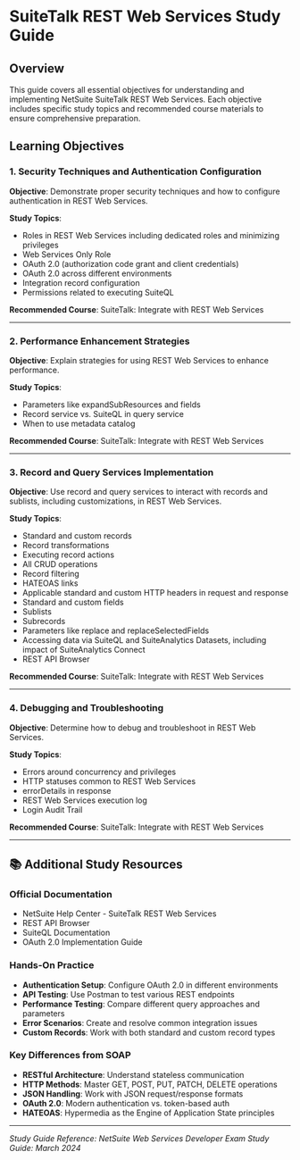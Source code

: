 # SuiteTalk REST Web Services Study Guide

## Overview

This guide covers all essential objectives for understanding and implementing NetSuite SuiteTalk REST Web Services. Each objective includes specific study topics and recommended course materials to ensure comprehensive preparation.

## Learning Objectives

### 1. Security Techniques and Authentication Configuration

**Objective**: Demonstrate proper security techniques and how to configure authentication in REST Web Services.

**Study Topics**:
- Roles in REST Web Services including dedicated roles and minimizing privileges
- Web Services Only Role
- OAuth 2.0 (authorization code grant and client credentials)
- OAuth 2.0 across different environments
- Integration record configuration
- Permissions related to executing SuiteQL

**Recommended Course**: SuiteTalk: Integrate with REST Web Services

---

### 2. Performance Enhancement Strategies

**Objective**: Explain strategies for using REST Web Services to enhance performance.

**Study Topics**:
- Parameters like expandSubResources and fields
- Record service vs. SuiteQL in query service
- When to use metadata catalog

**Recommended Course**: SuiteTalk: Integrate with REST Web Services

---

### 3. Record and Query Services Implementation

**Objective**: Use record and query services to interact with records and sublists, including customizations, in REST Web Services.

**Study Topics**:
- Standard and custom records
- Record transformations
- Executing record actions
- All CRUD operations
- Record filtering
- HATEOAS links
- Applicable standard and custom HTTP headers in request and response
- Standard and custom fields
- Sublists
- Subrecords
- Parameters like replace and replaceSelectedFields
- Accessing data via SuiteQL and SuiteAnalytics Datasets, including impact of SuiteAnalytics Connect
- REST API Browser

**Recommended Course**: SuiteTalk: Integrate with REST Web Services

---

### 4. Debugging and Troubleshooting

**Objective**: Determine how to debug and troubleshoot in REST Web Services.

**Study Topics**:
- Errors around concurrency and privileges
- HTTP statuses common to REST Web Services
- errorDetails in response
- REST Web Services execution log
- Login Audit Trail

**Recommended Course**: SuiteTalk: Integrate with REST Web Services

---

## 📚 Additional Study Resources

### Official Documentation
- NetSuite Help Center - SuiteTalk REST Web Services
- REST API Browser
- SuiteQL Documentation
- OAuth 2.0 Implementation Guide

### Hands-On Practice

- **Authentication Setup**: Configure OAuth 2.0 in different environments
- **API Testing**: Use Postman to test various REST endpoints
- **Performance Testing**: Compare different query approaches and parameters
- **Error Scenarios**: Create and resolve common integration issues
- **Custom Records**: Work with both standard and custom record types

### Key Differences from SOAP

- **RESTful Architecture**: Understand stateless communication
- **HTTP Methods**: Master GET, POST, PUT, PATCH, DELETE operations
- **JSON Handling**: Work with JSON request/response formats
- **OAuth 2.0**: Modern authentication vs. token-based auth
- **HATEOAS**: Hypermedia as the Engine of Application State principles

---

*Study Guide Reference: NetSuite Web Services Developer Exam Study Guide: March 2024*